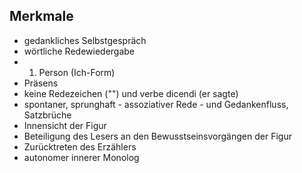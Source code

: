 ## Merkmale
- gedankliches Selbstgespräch
- wörtliche Redewiedergabe
- 1. Person (Ich-Form)
- Präsens
- keine Redezeichen ("") und verbe dicendi (er sagte)
- spontaner, sprunghaft - assoziativer Rede - und Gedankenfluss, Satzbrüche
- Innensicht der Figur
- Beteiligung des Lesers an den Bewusstseinsvorgängen der Figur
- Zurücktreten des Erzählers
- autonomer innerer Monolog